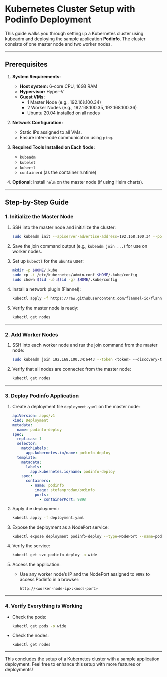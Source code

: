 # Kubernetes Cluster Setup with Podinfo Deployment

This guide walks you through setting up a Kubernetes cluster using kubeadm and deploying the sample application **Podinfo**. The cluster consists of one master node and two worker nodes.

---

## Prerequisites

1. **System Requirements:**
   - **Host system:** 6-core CPU, 16GB RAM
   - **Hypervisor:** Hyper-V
   - **Guest VMs:**
     - 1 Master Node (e.g., 192.168.100.34)
     - 2 Worker Nodes (e.g., 192.168.100.35, 192.168.100.36)
     - Ubuntu 20.04 installed on all nodes

2. **Network Configuration:**
   - Static IPs assigned to all VMs.
   - Ensure inter-node communication using `ping`.

3. **Required Tools Installed on Each Node:**
   - `kubeadm`
   - `kubelet`
   - `kubectl`
   - `containerd` (as the container runtime)

4. **Optional:** Install `helm` on the master node (if using Helm charts).

---

## Step-by-Step Guide

### 1. **Initialize the Master Node**

1. SSH into the master node and initialize the cluster:
   ```bash
   sudo kubeadm init --apiserver-advertise-address=192.168.100.34 --pod-network-cidr=10.244.0.0/16
   ```

2. Save the join command output (e.g., `kubeadm join ...`) for use on worker nodes.

3. Set up `kubectl` for the `ubuntu` user:
   ```bash
   mkdir -p $HOME/.kube
   sudo cp -i /etc/kubernetes/admin.conf $HOME/.kube/config
   sudo chown $(id -u):$(id -g) $HOME/.kube/config
   ```

4. Install a network plugin (Flannel):
   ```bash
   kubectl apply -f https://raw.githubusercontent.com/flannel-io/flannel/master/Documentation/kube-flannel.yml
   ```

5. Verify the master node is ready:
   ```bash
   kubectl get nodes
   ```

---

### 2. **Add Worker Nodes**

1. SSH into each worker node and run the join command from the master node:
   ```bash
   sudo kubeadm join 192.168.100.34:6443 --token <token> --discovery-token-ca-cert-hash <hash>
   ```

2. Verify that all nodes are connected from the master node:
   ```bash
   kubectl get nodes
   ```

---

### 3. **Deploy Podinfo Application**

1. Create a deployment file `deployment.yaml` on the master node:
   ```yaml
   apiVersion: apps/v1
   kind: Deployment
   metadata:
     name: podinfo-deploy
   spec:
     replicas: 1
     selector:
       matchLabels:
         app.kubernetes.io/name: podinfo-deploy
     template:
       metadata:
         labels:
           app.kubernetes.io/name: podinfo-deploy
       spec:
         containers:
           - name: podinfo
             image: stefanprodan/podinfo
             ports:
               - containerPort: 9898
   ```

2. Apply the deployment:
   ```bash
   kubectl apply -f deployment.yaml
   ```

3. Expose the deployment as a NodePort service:
   ```bash
   kubectl expose deployment podinfo-deploy --type=NodePort --name=podinfo-deploy
   ```

4. Verify the service:
   ```bash
   kubectl get svc podinfo-deploy -o wide
   ```

5. Access the application:
   - Use any worker node’s IP and the NodePort assigned to `9898` to access Podinfo in a browser:
     ```
     http://<worker-node-ip>:<node-port>
     ```

---

### 4. **Verify Everything is Working**

- Check the pods:
  ```bash
  kubectl get pods -o wide
  ```

- Check the nodes:
  ```bash
  kubectl get nodes
  ```

---

This concludes the setup of a Kubernetes cluster with a sample application deployment. Feel free to enhance this setup with more features or deployments!
